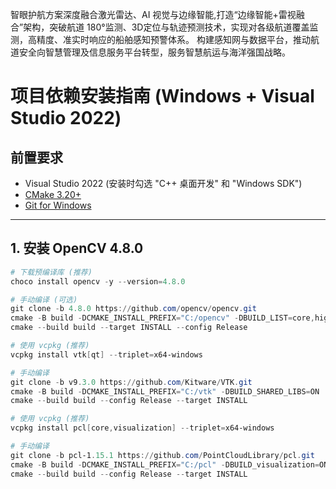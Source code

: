 智眼护航方案深度融合激光雷达、AI 视觉与边缘智能,打造“边缘智能+雷视融合”架构，突破航道 180°监测、3D定位与轨迹预测技术，实现对各级航道覆盖监测，高精度、准实时响应的船舶感知预警体系。
构建感知网与数据平台，推动航道安全向智慧管理及信息服务平台转型，服务智慧航运与海洋强国战略。

# 项目依赖安装指南 (Windows + Visual Studio 2022)

## 前置要求
- Visual Studio 2022 (安装时勾选 "C++ 桌面开发" 和 "Windows SDK")
- [CMake 3.20+](https://cmake.org/download/)
- [Git for Windows](https://git-scm.com/download/win)

---

## 1. 安装 OpenCV 4.8.0
```powershell
# 下载预编译库 (推荐)
choco install opencv -y --version=4.8.0

# 手动编译 (可选)
git clone -b 4.8.0 https://github.com/opencv/opencv.git
cmake -B build -DCMAKE_INSTALL_PREFIX="C:/opencv" -DBUILD_LIST=core,highgui,imgproc
cmake --build build --target INSTALL --config Release

# 使用 vcpkg (推荐)
vcpkg install vtk[qt] --triplet=x64-windows

# 手动编译
git clone -b v9.3.0 https://github.com/Kitware/VTK.git
cmake -B build -DCMAKE_INSTALL_PREFIX="C:/vtk" -DBUILD_SHARED_LIBS=ON
cmake --build build --config Release --target INSTALL

# 使用 vcpkg (推荐)
vcpkg install pcl[core,visualization] --triplet=x64-windows

# 手动编译
git clone -b pcl-1.15.1 https://github.com/PointCloudLibrary/pcl.git
cmake -B build -DCMAKE_INSTALL_PREFIX="C:/pcl" -DBUILD_visualization=ON -DWITH_VTK=ON
cmake --build build --config Release --target INSTALL

